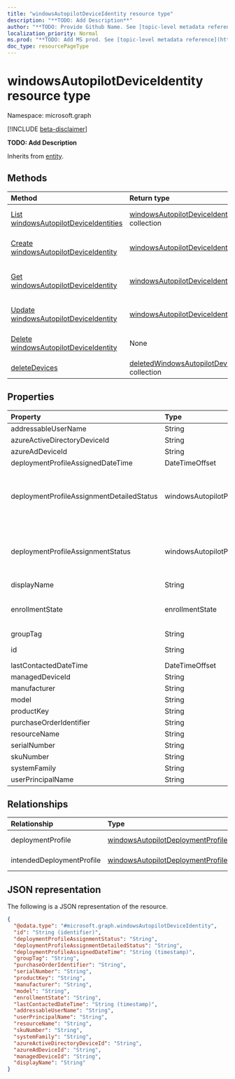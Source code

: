 ```yaml
---
title: "windowsAutopilotDeviceIdentity resource type"
description: "**TODO: Add Description**"
author: "**TODO: Provide Github Name. See [topic-level metadata reference](https://msgo.azurewebsites.net/add/document/guidelines/metadata.html#topic-level-metadata)**"
localization_priority: Normal
ms.prod: "**TODO: Add MS prod. See [topic-level metadata reference](https://msgo.azurewebsites.net/add/document/guidelines/metadata.html#topic-level-metadata)**"
doc_type: resourcePageType
---
```


# windowsAutopilotDeviceIdentity resource type

Namespace: microsoft.graph

[!INCLUDE [beta-disclaimer](../../includes/beta-disclaimer.md)]

**TODO: Add Description**


Inherits from [entity](../resources/entity.md).

## Methods
|Method|Return type|Description|
|:---|:---|:---|
|[List windowsAutopilotDeviceIdentities](../api/intune-windowsautopilotdeviceidentity-list.md)|[windowsAutopilotDeviceIdentity](../resources/intune-windowsautopilotdeviceidentity.md) collection|Get a list of the [windowsAutopilotDeviceIdentity](../resources/windowsautopilotdeviceidentity.md) objects and their properties.|
|[Create windowsAutopilotDeviceIdentity](../api/intune-windowsautopilotdeviceidentity-create.md)|[windowsAutopilotDeviceIdentity](../resources/intune-windowsautopilotdeviceidentity.md)|Create a new [windowsAutopilotDeviceIdentity](../resources/intune-windowsautopilotdeviceidentity.md) object.|
|[Get windowsAutopilotDeviceIdentity](../api/intune-windowsautopilotdeviceidentity-get.md)|[windowsAutopilotDeviceIdentity](../resources/intune-windowsautopilotdeviceidentity.md)|Read the properties and relationships of a [windowsAutopilotDeviceIdentity](../resources/intune-windowsautopilotdeviceidentity.md) object.|
|[Update windowsAutopilotDeviceIdentity](../api/intune-windowsautopilotdeviceidentity-update.md)|[windowsAutopilotDeviceIdentity](../resources/intune-windowsautopilotdeviceidentity.md)|Update the properties of a [windowsAutopilotDeviceIdentity](../resources/intune-windowsautopilotdeviceidentity.md) object.|
|[Delete windowsAutopilotDeviceIdentity](../api/intune-windowsautopilotdeviceidentity-delete.md)|None|Deletes a [windowsAutopilotDeviceIdentity](../resources/intune-windowsautopilotdeviceidentity.md) object.|
|[deleteDevices](../api/intune-windowsautopilotdeviceidentity-deletedevices.md)|[deletedWindowsAutopilotDeviceState](../resources/intune-deletedwindowsautopilotdevicestate.md) collection|**TODO: Add Description**|

## Properties
|Property|Type|Description|
|:---|:---|:---|
|addressableUserName|String|**TODO: Add Description**|
|azureActiveDirectoryDeviceId|String|**TODO: Add Description**|
|azureAdDeviceId|String|**TODO: Add Description**|
|deploymentProfileAssignedDateTime|DateTimeOffset|**TODO: Add Description**|
|deploymentProfileAssignmentDetailedStatus|windowsAutopilotProfileAssignmentDetailedStatus|**TODO: Add Description**. Possible values are: `none`, `hardwareRequirementsNotMet`, `surfaceHubProfileNotSupported`, `holoLensProfileNotSupported`, `windowsPcProfileNotSupported`.|
|deploymentProfileAssignmentStatus|windowsAutopilotProfileAssignmentStatus|**TODO: Add Description**. Possible values are: `unknown`, `assignedInSync`, `assignedOutOfSync`, `assignedUnkownSyncState`, `notAssigned`, `pending`, `failed`.|
|displayName|String|**TODO: Add Description**|
|enrollmentState|enrollmentState|**TODO: Add Description**. Possible values are: `unknown`, `enrolled`, `pendingReset`, `failed`, `notContacted`, `blocked`.|
|groupTag|String|**TODO: Add Description**|
|id|String|**TODO: Add Description** Inherited from [entity](../resources/entity.md)|
|lastContactedDateTime|DateTimeOffset|**TODO: Add Description**|
|managedDeviceId|String|**TODO: Add Description**|
|manufacturer|String|**TODO: Add Description**|
|model|String|**TODO: Add Description**|
|productKey|String|**TODO: Add Description**|
|purchaseOrderIdentifier|String|**TODO: Add Description**|
|resourceName|String|**TODO: Add Description**|
|serialNumber|String|**TODO: Add Description**|
|skuNumber|String|**TODO: Add Description**|
|systemFamily|String|**TODO: Add Description**|
|userPrincipalName|String|**TODO: Add Description**|

## Relationships
|Relationship|Type|Description|
|:---|:---|:---|
|deploymentProfile|[windowsAutopilotDeploymentProfile](../resources/intune-windowsautopilotdeploymentprofile.md)|**TODO: Add Description**|
|intendedDeploymentProfile|[windowsAutopilotDeploymentProfile](../resources/intune-windowsautopilotdeploymentprofile.md)|**TODO: Add Description**|

## JSON representation
The following is a JSON representation of the resource.
<!-- {
  "blockType": "resource",
  "keyProperty": "id",
  "@odata.type": "microsoft.graph.windowsAutopilotDeviceIdentity",
  "baseType": "microsoft.graph.entity",
  "openType": false
}
-->
``` json
{
  "@odata.type": "#microsoft.graph.windowsAutopilotDeviceIdentity",
  "id": "String (identifier)",
  "deploymentProfileAssignmentStatus": "String",
  "deploymentProfileAssignmentDetailedStatus": "String",
  "deploymentProfileAssignedDateTime": "String (timestamp)",
  "groupTag": "String",
  "purchaseOrderIdentifier": "String",
  "serialNumber": "String",
  "productKey": "String",
  "manufacturer": "String",
  "model": "String",
  "enrollmentState": "String",
  "lastContactedDateTime": "String (timestamp)",
  "addressableUserName": "String",
  "userPrincipalName": "String",
  "resourceName": "String",
  "skuNumber": "String",
  "systemFamily": "String",
  "azureActiveDirectoryDeviceId": "String",
  "azureAdDeviceId": "String",
  "managedDeviceId": "String",
  "displayName": "String"
}
```

